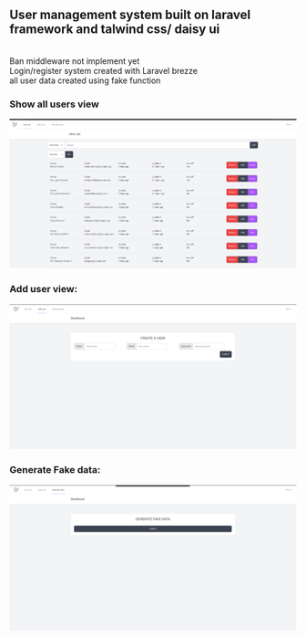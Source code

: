 <h2> User management system built on laravel framework and talwind css/ daisy ui </h2>
</br>
Ban middleware not implement yet </br>
Login/register system created with Laravel brezze </br>
<span> all user data created using fake function </span>
 <h3>Show all users view </h3>
 
![Screenshot 1](/screenshots/Screenshot1.png) 

<h3> Add user view: </h3>

![Screenshot 2](/screenshots/Screenshot2.png) 

<h3> Generate Fake data: </h3>

![Screenshot 3](/screenshots/Screenshot3.png) 

